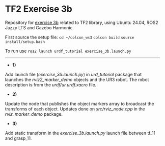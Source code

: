 # TF2 Exercise 3b
Repository for [exercise 3b](https://sir.upc.edu/projects/ros2tutorials/3-tools/index.html#exercise-3b) related to TF2 library, using Ubuntu 24.04, ROS2 Jazzy LTS and Gazebo Harmonic.

First source the setup file: `cd ~/colcon_ws3` `colcon build` `source install/setup.bash`

To run use `ros2 launch urdf_tutorial exercise_3b.launch.py`

---

- **1)**

Add launch file (*exercise_3b.launch.py*) in *urd_tutorial* package that launches the *rviz2_marker_demo* objects and the UR3 robot. The robot description is from the *urdf/ur.urdf.xacro* file.


- **2)**

Update the node that publishes the object markers array to broadcast the transforms of each object. Updates done on *src/rviz_node.cpp* in the *rviz_marker_demo* package. 

- **3)**

Add static transform in the *exercise_3b.launch.py* launch file between tf_11 and grasp_11.